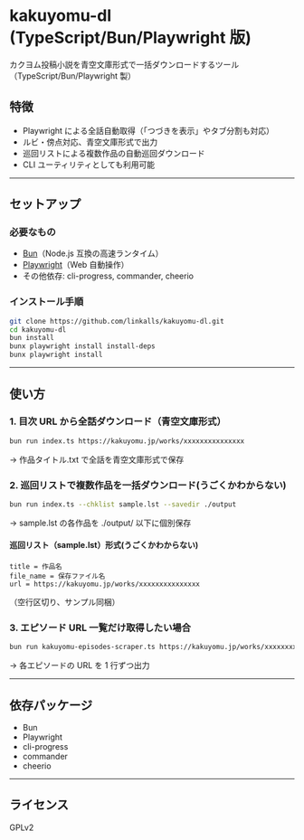 # kakuyomu-dl (TypeScript/Bun/Playwright 版)

カクヨム投稿小説を青空文庫形式で一括ダウンロードするツール（TypeScript/Bun/Playwright 製）

## 特徴

- Playwright による全話自動取得（「つづきを表示」やタブ分割も対応）
- ルビ・傍点対応、青空文庫形式で出力
- 巡回リストによる複数作品の自動巡回ダウンロード
- CLI ユーティリティとしても利用可能

---

## セットアップ

### 必要なもの

- [Bun](https://bun.sh/)（Node.js 互換の高速ランタイム）
- [Playwright](https://playwright.dev/)（Web 自動操作）
- その他依存: cli-progress, commander, cheerio

### インストール手順

```sh
git clone https://github.com/linkalls/kakuyomu-dl.git
cd kakuyomu-dl
bun install
bunx playwright install install-deps
bunx playwright install
```

---

## 使い方

### 1. 目次 URL から全話ダウンロード（青空文庫形式）

```sh
bun run index.ts https://kakuyomu.jp/works/xxxxxxxxxxxxxxx
```

→ 作品タイトル.txt で全話を青空文庫形式で保存

### 2. 巡回リストで複数作品を一括ダウンロード(うごくかわからない)

```sh
bun run index.ts --chklist sample.lst --savedir ./output
```

→ sample.lst の各作品を ./output/ 以下に個別保存

#### 巡回リスト（sample.lst）形式(うごくかわからない)

```
title = 作品名
file_name = 保存ファイル名
url = https://kakuyomu.jp/works/xxxxxxxxxxxxxxx
```

（空行区切り、サンプル同梱）

### 3. エピソード URL 一覧だけ取得したい場合

```sh
bun run kakuyomu-episodes-scraper.ts https://kakuyomu.jp/works/xxxxxxxxxxxxxxx --urls
```

→ 各エピソードの URL を 1 行ずつ出力

---

## 依存パッケージ

- Bun
- Playwright
- cli-progress
- commander
- cheerio

---


## ライセンス

GPLv2

